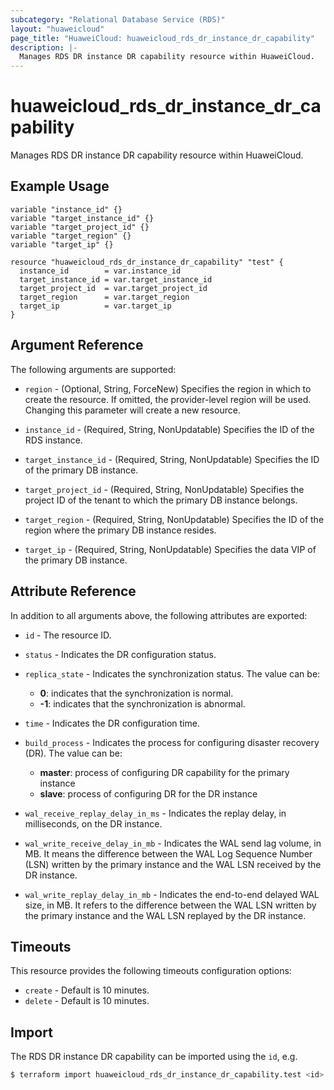 ```yaml
---
subcategory: "Relational Database Service (RDS)"
layout: "huaweicloud"
page_title: "HuaweiCloud: huaweicloud_rds_dr_instance_dr_capability"
description: |-
  Manages RDS DR instance DR capability resource within HuaweiCloud.
---
```


# huaweicloud_rds_dr_instance_dr_capability

Manages RDS DR instance DR capability resource within HuaweiCloud.

## Example Usage

```hcl
variable "instance_id" {}
variable "target_instance_id" {}
variable "target_project_id" {}
variable "target_region" {}
variable "target_ip" {}

resource "huaweicloud_rds_dr_instance_dr_capability" "test" {
  instance_id        = var.instance_id
  target_instance_id = var.target_instance_id
  target_project_id  = var.target_project_id
  target_region      = var.target_region
  target_ip          = var.target_ip
}
```

## Argument Reference

The following arguments are supported:

* `region` - (Optional, String, ForceNew) Specifies the region in which to create the resource.
  If omitted, the provider-level region will be used. Changing this parameter will create a new resource.

* `instance_id` - (Required, String, NonUpdatable) Specifies the ID of the RDS instance.

* `target_instance_id` - (Required, String, NonUpdatable) Specifies the ID of the primary DB instance.

* `target_project_id` - (Required, String, NonUpdatable) Specifies the project ID of the tenant to which the primary DB
  instance belongs.

* `target_region` - (Required, String, NonUpdatable) Specifies the ID of the region where the primary DB instance resides.

* `target_ip` - (Required, String, NonUpdatable) Specifies the data VIP of the primary DB instance.

## Attribute Reference

In addition to all arguments above, the following attributes are exported:

* `id` - The resource ID.

* `status` - Indicates the DR configuration status.

* `replica_state` - Indicates the synchronization status. The value can be:
  + **0**: indicates that the synchronization is normal.
  + **-1**: indicates that the synchronization is abnormal.

* `time` - Indicates the DR configuration time.

* `build_process` - Indicates the process for configuring disaster recovery (DR). The value can be:
  + **master**: process of configuring DR capability for the primary instance
  + **slave**: process of configuring DR for the DR instance

* `wal_receive_replay_delay_in_ms` - Indicates the replay delay, in milliseconds, on the DR instance.

* `wal_write_receive_delay_in_mb` - Indicates the WAL send lag volume, in MB. It means the difference between the WAL Log
  Sequence Number (LSN) written by the primary instance and the WAL LSN received by the DR instance.

* `wal_write_replay_delay_in_mb` - Indicates the end-to-end delayed WAL size, in MB. It refers to the difference between
  the WAL LSN written by the primary instance and the WAL LSN replayed by the DR instance.

## Timeouts

This resource provides the following timeouts configuration options:

* `create` - Default is 10 minutes.
* `delete` - Default is 10 minutes.

## Import

The RDS DR instance DR capability can be imported using the `id`, e.g.

```bash
$ terraform import huaweicloud_rds_dr_instance_dr_capability.test <id>
```
